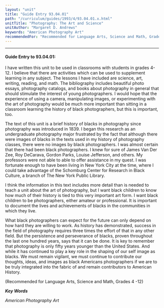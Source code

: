 ```yaml
---
layout: "unit"
title: "Guide Entry 93.04.01"
path: "/curriculum/guides/1993/4/93.04.01.x.html"
unitTitle: "Photography: The Art and Science"
unitAuthor: "Margaret D. Andrews"
keywords: "American Photography Art"
recommendedFor: "Recommended for Language Arts, Science and Math, Grades 4 -12"
---
```

<body>
<hr/>
<h4>
Guide Entry to 93.04.01:
</h4>
I have written this unit to be used in classrooms with students in grades 4-12.  I believe that there are activities which can be used to supplement learning in any subject.  The lessons I have included are science, art, writing, reading, and math.  The bibliography includes beautiful photo essays, photography catalogs, and books about photography in general that should stimulate the interest of young photographers.  I would hope that the experience of using a camera, manipulating images, or experimenting with the art of photography would be much more important than sitting in a classroom learning the history of black photographers, but this is important, too.
<p>
The text of this unit is a brief history of blacks in photography since photography was introduced in 1839.  I began this research as an undergraduate photography major frustrated by the fact that although there were images of blacks in the texts used in my history of photography classes, there were no images by black photographers.  I was almost certain that there had been black photographers.  I knew for sure of James Van Der Zee, Roy DeCarava, Gordon Parks, Louise Jefferson, and others.  My professors were not able to able to offer assistance in my quest.  I was fortunate enough to have been living in New York City at the time, where I could take advantage of the Schomburg Center for Research in Black Culture, a branch of The New York Public Library.
</p>
<p>
I think the information in this text includes more detail than is needed to teach a unit about the art of photography, but I want black children to know how much of their history is tied to this very important art form.  I want black children to be photographers, either amateur or professional.  It is important to document the lives and achievements of blacks in the communities in which they live.
</p>
<p>
What black photographers can expect for the future can only depend on how hard they are willing to work.  As history has demonstrated, success in the field of photography requires three times the effort of that in any other field.  But the persistence and perseverance of blacks, proven throughout the last one hundred years, says that it can be done.  It is key to remember that photography is only fifty years younger than the United States.  And while it has continued to play a key role in the shaping of our self image as blacks.  We must remain vigilant, we must continue to contribute our thoughts, ideas, and images as black Americans photographers if we are to be truly integrated into the fabric of and remain contributors to American History.
</p>
<p>
(Recommended for Language Arts, Science and Math, Grades 4 -12)
</p>
<p>
<b>
<i>
Key Words
</i>
</b>
<br/>
</p>
<p>
<i>
American Photography Art
</i>
</p>
</body>
